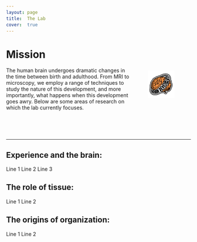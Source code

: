 ```yaml
---
layout: page
title:  The Lab
cover:  true 
---
```

# Mission

 <div class="row">
 	
 </div> 

 <div class="row">
  <div class="column" markdown="1">
  The human brain undergoes dramatic changes in the time between birth and adulthood. From MRI to microscopy, we employ a range of techniques to study the nature of this development, and more importantly, what happens when this development goes awry. Below are some areas of research on which the lab currently focuses.
  </div>
  
  <div class="column">
  	<img class="lab-logo" src="/assets/img/logo.png" alt="BrainDevLab Logo" style="height: 40%; width: 40%<img class="lab-logo" src="/assets/img/logo.png" alt="BrainDevLab Logo" style="height: 40%; width: 40%; object-fit: contain"/>
  	</div>
</div> 

***

## Experience and the brain:

Line 1
Line 2
Line 3  

## The role of tissue:

Line 1
Line 2 

## The origins of organization:

Line 1
Line 2
<!--author-->


<style type="text/css">
  .row {
    display: flex;
  }

  .column {
    flex: 50%;    
  }

  img.lab-logo {
    display: block;
    margin-left: auto;
    margin-right: auto;
    padding: 10px;
}
</style>


